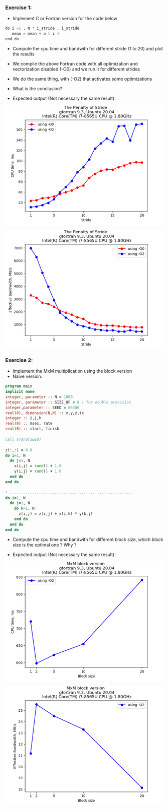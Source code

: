 ### Exercise 1:

- Implement C or Fortran version for the code below

```python
do i =1 , N * i_stride , i_stride
   mean = mean + a ( i )
end do
```
- Compute the cpu time and bandwith for different stride (1 to 20) and plot the results
- We compile the above Fortran code with all optimization and vectorization disabled (-O0) and we run it for different strides
- We do the same thing, with (-O2) that activates some optimizations
- What is the conclusion?

- Expected output (Not necessary the same result):

![](../data/strides_cputime.png)

![](../data/strides_bandwidth.png)


### Exercise 2:

- Implement the MxM multiplication using the block version
- Naive version:
```fortran
program main
implicit none
integer, parameter :: N = 1000
integer, parameter :: SIZE_OF = 8 ! for double precision
integer,parameter :: SEED = 86456
real(8), dimension(N,N) :: x,y,z,tx
integer :: i,j,k
real(8) :: msec, rate
real(8) :: start, finish

call srand(SEED)

z(:,:) = 0.0
do i=1, N
  do j=1, N
    x(i,j) = rand() + 1.0
    y(i,j) = rand() + 1.0
  end do
end do

! .......................................................
do i=1, N
  do j=1, N
    do k=1, N
      z(i,j) = z(i,j) + x(i,k) * y(k,j)  
    end do
  end do
end do
```
- Compute the cpu time and bandwith for different block size, which block size is the optimal one ? Why ?

- Expected output (Not necessary the same result):

![](../data/mxm_block_cputime.png)

![](../data/mxm_block_bandwidth.png)

